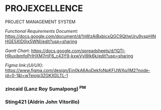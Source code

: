 # PROJEXCELLENCE
PROJECT MANAGEMENT SYSTEM

*Functional Requirements Document:*
https://docs.google.com/document/d/1nWzAiBxbicxQGC9QtIwUru9vspHINHGE5XID0jx5WNI/edit?usp=sharing

*Gantt Chart:*
https://docs.google.com/spreadsheets/d/1QTl-HRuxibmfoPrlHXM7rtjF6_c43Y9-kxwVyI9Ik6k/edit?usp=sharing

*Figma link:(UI/UX):*
https://www.figma.com/design/Ejn0kA6AoDekfoNpKFUWXq/IM2?node-id=0-1&t=wTeiojp3ZGKXDLTL-1



### zincaid (Lanz Roy Sumalpong)<sup> PM </sup>
### Sting421 (Aldrin John Vitorillo)



